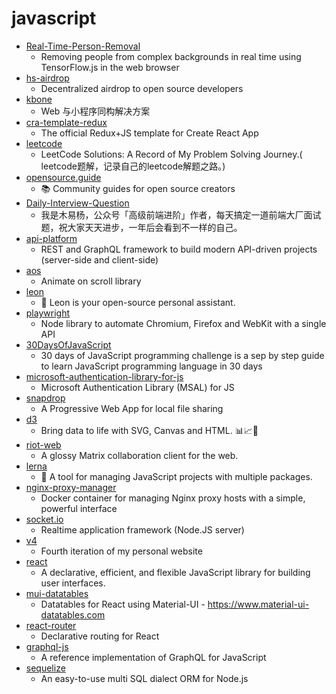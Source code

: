 # javascript
- [Real-Time-Person-Removal](https://github.com/jasonmayes/Real-Time-Person-Removal)
  - Removing people from complex backgrounds in real time using TensorFlow.js in the web browser
- [hs-airdrop](https://github.com/handshake-org/hs-airdrop)
  - Decentralized airdrop to open source developers
- [kbone](https://github.com/wechat-miniprogram/kbone)
  - Web 与小程序同构解决方案
- [cra-template-redux](https://github.com/reduxjs/cra-template-redux)
  - The official Redux+JS template for Create React App
- [leetcode](https://github.com/azl397985856/leetcode)
  - LeetCode Solutions: A Record of My Problem Solving Journey.( leetcode题解，记录自己的leetcode解题之路。)
- [opensource.guide](https://github.com/github/opensource.guide)
  - 📚 Community guides for open source creators
- [Daily-Interview-Question](https://github.com/Advanced-Frontend/Daily-Interview-Question)
  - 我是木易杨，公众号「高级前端进阶」作者，每天搞定一道前端大厂面试题，祝大家天天进步，一年后会看到不一样的自己。
- [api-platform](https://github.com/api-platform/api-platform)
  - REST and GraphQL framework to build modern API-driven projects (server-side and client-side)
- [aos](https://github.com/michalsnik/aos)
  - Animate on scroll library
- [leon](https://github.com/leon-ai/leon)
  - 🧠 Leon is your open-source personal assistant.
- [playwright](https://github.com/microsoft/playwright)
  - Node library to automate Chromium, Firefox and WebKit with a single API
- [30DaysOfJavaScript](https://github.com/Asabeneh/30DaysOfJavaScript)
  - 30 days of JavaScript programming challenge is a sep by step guide to learn JavaScript programming language in 30 days
- [microsoft-authentication-library-for-js](https://github.com/AzureAD/microsoft-authentication-library-for-js)
  - Microsoft Authentication Library (MSAL) for JS
- [snapdrop](https://github.com/RobinLinus/snapdrop)
  - A Progressive Web App for local file sharing
- [d3](https://github.com/d3/d3)
  - Bring data to life with SVG, Canvas and HTML. 📊📈🎉
- [riot-web](https://github.com/vector-im/riot-web)
  - A glossy Matrix collaboration client for the web.
- [lerna](https://github.com/lerna/lerna)
  - 🐉 A tool for managing JavaScript projects with multiple packages.
- [nginx-proxy-manager](https://github.com/jc21/nginx-proxy-manager)
  - Docker container for managing Nginx proxy hosts with a simple, powerful interface
- [socket.io](https://github.com/socketio/socket.io)
  - Realtime application framework (Node.JS server)
- [v4](https://github.com/bchiang7/v4)
  - Fourth iteration of my personal website
- [react](https://github.com/facebook/react)
  - A declarative, efficient, and flexible JavaScript library for building user interfaces.
- [mui-datatables](https://github.com/gregnb/mui-datatables)
  - Datatables for React using Material-UI - https://www.material-ui-datatables.com
- [react-router](https://github.com/ReactTraining/react-router)
  - Declarative routing for React
- [graphql-js](https://github.com/graphql/graphql-js)
  - A reference implementation of GraphQL for JavaScript
- [sequelize](https://github.com/sequelize/sequelize)
  - An easy-to-use multi SQL dialect ORM for Node.js
